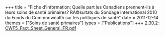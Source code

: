 +++
title = "Fiche d'information: Quelle part les Canadiens prennent-ils à leurs soins de santé primaires? RÃ©sultats du Sondage international 2010 du Fonds du Commonwealth sur les politiques de santé"
date = 2011-12-14
themes = ["Soins de santé primaires"]
types = ["Publications"]
+++
[2.30.2-CWF5_Fact_Sheet_General_FR.pdf](/files/2.30.2-CWF5_Fact_Sheet_General_FR.pdf)
